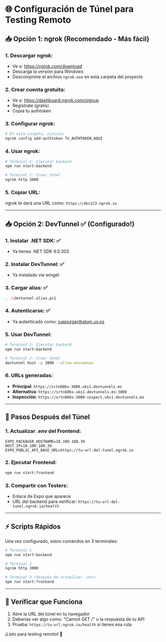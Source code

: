 # 🌐 Configuración de Túnel para Testing Remoto

## 📥 Opción 1: ngrok (Recomendado - Más fácil)

### 1. Descargar ngrok:
- Ve a: https://ngrok.com/download
- Descarga la versión para Windows
- Descomprime el archivo `ngrok.exe` en esta carpeta del proyecto

### 2. Crear cuenta gratuita:
- Ve a: https://dashboard.ngrok.com/signup
- Regístrate (gratis)
- Copia tu authtoken

### 3. Configurar ngrok:
```bash
# En esta carpeta, ejecuta:
ngrok config add-authtoken TU_AUTHTOKEN_AQUI
```

### 4. Usar ngrok:
```bash
# Terminal 1: Ejecutar backend
npm run start:backend

# Terminal 2: Crear túnel
ngrok http 3000
```

### 5. Copiar URL:
ngrok te dará una URL como: `https://abc123.ngrok.io`

---

## 📥 Opción 2: DevTunnel ✅ (Configurado!)

### 1. Instalar .NET SDK: ✅
- Ya tienes .NET SDK 9.0.303

### 2. Instalar DevTunnel: ✅
- Ya instalado via winget

### 3. Cargar alias: ✅
```bash
. .\devtunnel-alias.ps1
```

### 4. Autenticarse: ✅
- Ya autenticado como: juapozgar@alum.us.es

### 5. Usar DevTunnel:
```bash
# Terminal 1: Ejecutar backend
npm run start:backend

# Terminal 2: Crear túnel
devtunnel host -p 3000 --allow-anonymous
```

### 6. URLs generadas:
- **Principal**: `https://srtn606x-3000.uks1.devtunnels.ms`
- **Alternativa**: `https://srtn606x.uks1.devtunnels.ms:3000`
- **Inspección**: `https://srtn606x-3000-inspect.uks1.devtunnels.ms`

---

## 🚀 Pasos Después del Túnel

### 1. Actualizar .env del Frontend:
```properties
EXPO_PACKAGER_HOSTNAME=10.100.180.39
HOST_IP=10.100.180.39
EXPO_PUBLIC_API_BASE_URL=https://tu-url-del-tunel.ngrok.io
```

### 2. Ejecutar Frontend:
```bash
npm run start:frontend
```

### 3. Compartir con Testers:
- Enlace de Expo que aparece
- URL del backend para verificar: `https://tu-url-del-tunel.ngrok.io/health`

---

## ⚡ Scripts Rápidos

Una vez configurado, estos comandos en 3 terminales:

```bash
# Terminal 1
npm run start:backend

# Terminal 2  
ngrok http 3000

# Terminal 3 (después de actualizar .env)
npm run start:frontend
```

---

## 🔧 Verificar que Funciona

1. Abre la URL del túnel en tu navegador
2. Deberías ver algo como: "Cannot GET /" o la respuesta de tu API
3. Prueba: `https://tu-url.ngrok.io/health` si tienes esa ruta

¡Listo para testing remoto! 🎉
